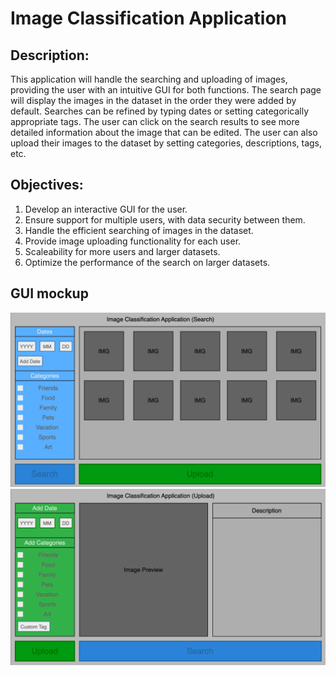 # Image Classification Application

## Description:
This application will handle the searching and uploading of images, providing the user with an intuitive GUI for both functions. The search page will display the images in the dataset in the order they were added by default. Searches can be refined by typing dates or setting categorically appropriate tags. The user can click on the search results to see more 
detailed information about the image that can be edited. The user can also upload their images to the dataset by setting categories, descriptions, tags, etc.

## Objectives:
1. Develop an interactive GUI for the user.
2. Ensure support for multiple users, with data security between them.
3. Handle the efficient searching of images in the dataset.
4. Provide image uploading functionality for each user.
5. Scaleability for more users and larger datasets.
6. Optimize the performance of the search on larger datasets.


## GUI mockup
![This is the GUI image](Images/ImageClassificationApplicationGUIsearch.jpg)
![This is the GUI image](Images/ImageClassificationApplicationGUI2.png)
